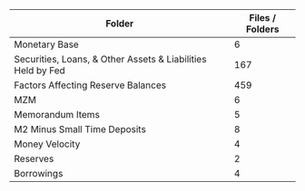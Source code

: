 | Folder                                                      |   Files / Folders |
|-------------------------------------------------------------|-------------------|
| Monetary Base                                               |                 6 |
| Securities, Loans, & Other Assets & Liabilities Held by Fed |               167 |
| Factors Affecting Reserve Balances                          |               459 |
| MZM                                                         |                 6 |
| Memorandum Items                                            |                 5 |
| M2 Minus Small Time Deposits                                |                 8 |
| Money Velocity                                              |                 4 |
| Reserves                                                    |                 2 |
| Borrowings                                                  |                 4 |